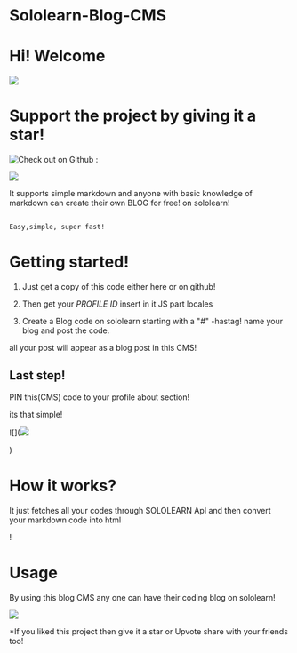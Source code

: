 # Sololearn-Blog-CMS
# Hi! Welcome 

![](https://raw.githubusercontent.com/abhiprojectz/CSS-Generator/master/assets/unnamed%20(2).gif)

# Support the project by giving it a star!

![Check out on Github : ](https://github.com/abhiprojectz/Sololearn-Blog-CMS)

![](https://uploads-ssl.webflow.com/5a9e6c4d3dd0520001f5b761/5e8501fb8845b86ea920886a_tech_leads.png)

It supports simple markdown and anyone with basic knowledge of markdown can create their own BLOG for free! on sololearn!

```

Easy,simple, super fast!

```

# Getting started!

1. Just get a copy of this code either here or on github!

2. Then get your *PROFILE ID* insert in it JS part locales

3. Create a Blog code on sololearn starting with a "#" -hastag! name your blog and post the code.

all your post will appear as a blog post in this CMS!

## Last step!

PIN this(CMS) code to your profile about section!

its that simple!

![](![](https://raw.githubusercontent.com/abhiprojectz/CSS-Generator/master/assets/unnamed%20(3).gif)

)

# How it works?

It just fetches all your codes through SOLOLEARN ApI and then convert your markdown code into html 

!

# Usage

By using this blog CMS any one can have their coding blog on sololearn! 

![](https://uploads-ssl.webflow.com/5a9e6c4d3dd0520001f5b761/5e8501fb8845b86ea920886a_tech_leads.png)

*If you liked this project then give it a star or Upvote share with your friends too!

